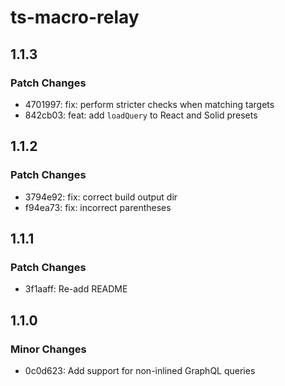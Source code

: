 # ts-macro-relay

## 1.1.3

### Patch Changes

- 4701997: fix: perform stricter checks when matching targets
- 842cb03: feat: add `loadQuery` to React and Solid presets

## 1.1.2

### Patch Changes

- 3794e92: fix: correct build output dir
- f94ea73: fix: incorrect parentheses

## 1.1.1

### Patch Changes

- 3f1aaff: Re-add README

## 1.1.0

### Minor Changes

- 0c0d623: Add support for non-inlined GraphQL queries
